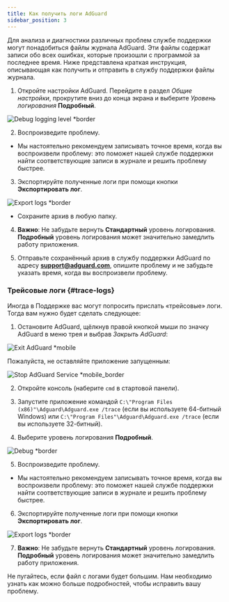 ```yaml
---
title: Как получить логи AdGuard
sidebar_position: 3
---
```


Для анализа и диагностики различных проблем службе поддержки могут понадобиться файлы журнала AdGuard. Эти файлы содержат записи обо всех ошибках, которые произошли с программой за последнее время. Ниже представлена краткая инструкция, описывающая как получить и отправить в службу поддержки файлы журнала.

1. Откройте настройки AdGuard. Перейдите в раздел *Общие настройки*, прокрутите вниз до конца экрана и выберите *Уровень логирования* **Подробный**.

![Debug logging level *border](https://cdn.adtidy.org/content/kb/ad_blocker/windows/solving-problems/adg-logs-1.png)

2. Воспроизведите проблему.

- Мы настоятельно рекомендуем записывать точное время, когда вы воспроизвели проблему: это поможет нашей службе поддержки найти соответствующие записи в журнале и решить проблему быстрее.

3. Экспортируйте полученные логи при помощи кнопки **Экспортировать лог**.

![Export logs *border](https://cdn.adtidy.org/content/kb/ad_blocker/windows/solving-problems/adg-logs-2.png)

- Сохраните архив в любую папку.

4. **Важно**: Не забудьте вернуть **Стандартный** уровень логирования. **Подробный** уровень логирования может значительно замедлить работу приложения.

5. Отправьте сохранённый архив в службу поддержки AdGuard по адресу **support@adguard.com**, опишите проблему и не забудьте указать время, когда вы воспроизвели проблему.

### Трейсовые логи {#trace-logs}

Иногда в Поддержке вас могут попросить прислать «трейсовые» логи. Тогда вам нужно будет сделать следующее:

1. Остановите AdGuard, щёлкнув правой кнопкой мыши по значку AdGuard в меню трея и выбрав *Закрыть AdGuard*:

![Exit AdGuard *mobile](https://cdn.adtidy.org/content/kb/ad_blocker/windows/solving-problems/adg-logs-3.png)

Пожалуйста, не оставляйте приложение запущенным:

![Stop AdGuard Service *mobile_border](https://cdn.adtidy.org/public/Adguard/kb/newscreenshots/En/eng_logs_4.png)

2. Откройте консоль (наберите `cmd` в стартовой панели).

3. Запустите приложение командой  `C:\"Program Files (x86)"\Adguard\Adguard.exe /trace` (если вы используете 64-битный Windows) или `C:\"Program Files"\Adguard\Adguard.exe /trace` (если вы используете 32-битный).

4. Выберите уровень логирования **Подробный**.

![Debug *border](https://cdn.adtidy.org/content/kb/ad_blocker/windows/solving-problems/adg-logs-1.png)

5. Воспроизведите проблему.

- Мы настоятельно рекомендуем записывать точное время, когда вы воспроизвели проблему: это поможет нашей службе поддержки найти соответствующие записи в журнале и решить проблему быстрее.

6. Экспортируйте полученные логи при помощи кнопки **Экспортировать лог**.

![Export logs *border](https://cdn.adtidy.org/content/kb/ad_blocker/windows/solving-problems/adg-logs-2.png)

7. **Важно**: Не забудьте вернуть **Стандартный** уровень логирования. **Подробный** уровень логирования может значительно замедлить работу приложения.

Не пугайтесь, если файл с логами будет большим. Нам необходимо узнать как можно больше подробностей, чтобы исправить вашу проблему.
